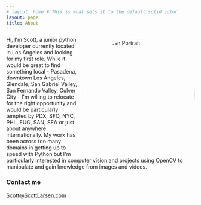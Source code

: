 ```yaml
---
# layout: home # This is what sets it to the default solid color
layout: page
title: About
---
```


<img width="300" alt="Scott Larsen Portrait" style="float: right; border-radius: 50%; padding:7px 0 5px 12px;" src="https://avatars1.githubusercontent.com/u/25908816?s=460&v=4" />
Hi, I'm Scott, a junior python developer currently located in Los Angeles and looking for my first role.  While it would be great to find something local - Pasadena, downtown Los Angeles, Glendale, San Gabriel Valley, San Fernando Valley, Culver City - I'm willing to relocate for the right opportunity and would be particularly tempted by PDX, SFO, NYC, PHL, EUG, SAN, SEA or just about anywhere internationally.  My work has been across too many domains in getting up to speed with Python but I'm particularly interested in computer vision and projects using OpenCV to manipulate and gain knowledge from images and videos.

### Contact me

[Scott@ScottLarsen.com](mailto:Scott@ScottLarsen.com)
